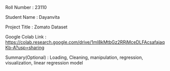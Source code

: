 Roll Number       :   23110

Student Name      :   Dayanvita

Project Title     :  Zomato Dataset

Google Colab Link :   https://colab.research.google.com/drive/1ml8kMtbGz2RRjMceDLFAcsafajaqKb-A?usp=sharing

Summary(Optional) :  Loading, Cleaning, manipulation, regression, visualization, linear regression model
